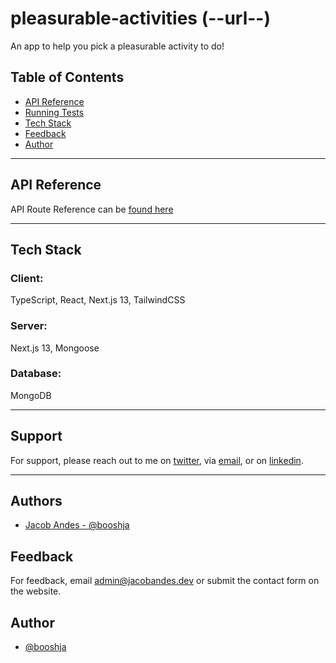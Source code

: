 # **pleasurable-activities** (--url--)

An app to help you pick a pleasurable activity to do!

## Table of Contents

- [API Reference](#api-reference)
- [Running Tests](#running-tests)
- [Tech Stack](#tech-stack)
- [Feedback](#feedback)
- [Author](#author)

<hr/>

## **API Reference**

API Route Reference can be [found here](docs/server/api-webhooks-reference.md)

<hr/>

<!-- ## **Running Tests**

### To run tests navigate to the root directory and run these commands to...

Run individual test suites in the Cypress GUI:

```zsh
npm run test:open
```

Run all tests in Headless mode:

```zsh
npm run test
```

<hr/> -->

## **Tech Stack**

### **Client:**

TypeScript, React, Next.js 13, TailwindCSS

### **Server:**

Next.js 13, Mongoose

### **Database:**

MongoDB

<!-- ### **Authentication/Authorization:**

auth0 -->

<!-- ### **Testing:**

Cypress, start-server-and-test, Mocha, Chai -->

<hr/>

## **Support**

For support, please reach out to me on [twitter](https://twitter.com/booshja), via [email](mailto:admin@jacobandes.dev), or on [linkedin](https://linkedin.com/in/jacobandes).

<hr/>

## **Authors**

- [Jacob Andes - @booshja](https://www.github.com/booshja)

## Feedback

For feedback, email [admin@jacobandes.dev](mailto:admin@jacobandes.dev) or submit the contact form on the website.

## Author

- [@booshja](https://www.github.com/booshja)
